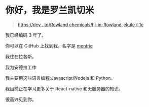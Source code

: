 # 你好，我是罗兰凯切米

> [https://dev . to/Rowland chemicals/hi-in-Rowland-ekule { 1c](https://dev.to/rowlandekemezie/hi-im-rowland-ekemezie)

我已经编码 3 年了。

你可以在 GitHub 上找到我，名字是 [mentrie](https://github.com/mentrie)

我住在拉各斯。

我为安德拉工作

我主要用这些语言编程:Javascript/Nodejs 和 Python。

我目前正在学习更多关于 React-native 和无服务器的知识。

很高兴见到你。